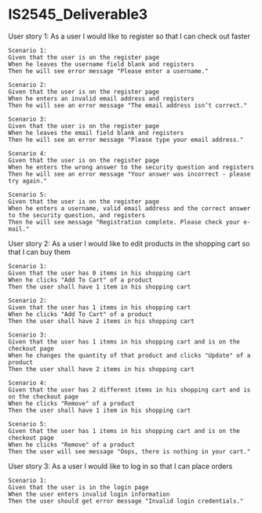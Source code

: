 # IS2545_Deliverable3

User story 1:
As a user
I would like to register
so that I can check out faster

	Scenario 1:
	Given that the user is on the register page
	When he leaves the username field blank and registers
	Then he will see error message "Please enter a username."

	Scenario 2:
	Given that the user is on the register page
	When he enters an invalid email address and registers
	Then he will see an error message "The email address isn’t correct."
	
	Scenario 3:
	Given that the user is on the register page
	When he leaves the email field blank and registers
	Then he will see an error message "Please type your email address."

	Scenario 4:
	Given that the user is on the register page
	When he enters the wrong answer to the security question and registers
	Then he will see an error message "Your answer was incorrect - please try again."
	
	Scenario 5:
	Given that the user is on the register page
	When he enters a username, valid email address and the correct answer to the security question, and registers
	Then he will see message "Registration complete. Please check your e-mail."

User story 2:
As a user
I would like to edit products in the shopping cart
so that I can buy them
	
	Scenario 1:
	Given that the user has 0 items in his shopping cart
	When he clicks "Add To Cart" of a product
	Then the user shall have 1 item in his shopping cart
	
	Scenario 2:
	Given that the user has 1 items in his shopping cart
	When he clicks "Add To Cart" of a product
	Then the user shall have 2 items in his shopping cart
	
	Scenario 3:
	Given that the user has 1 items in his shopping cart and is on the checkout page
	When he changes the quantity of that product and clicks "Update" of a product
	Then the user shall have 2 items in his shopping cart
	
	Scenario 4:
	Given that the user has 2 different items in his shopping cart and is on the checkout page
	When he clicks "Remove" of a product
	Then the user shall have 1 item in his shopping cart
	
	Scenario 5:
	Given that the user has 1 items in his shopping cart and is on the checkout page
	When he clicks "Remove" of a product
	Then the user will see message "Oops, there is nothing in your cart."
	

User story 3:
As a user
I would like to log in
so that I can place orders

	Scenario 1:
	Given that the user is in the login page
	When the user enters invalid login information
	Then the user should get error message "Invalid login credentials."
